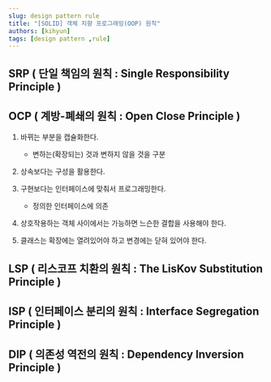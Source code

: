```yaml
---
slug: design pattern rule
title: "[SOLID] 객체 지향 프로그래밍(OOP) 원칙" 
authors: [kihyun]
tags: [design pattern ,rule]
---
```


## SRP ( 단일 책임의 원칙 : Single Responsibility Principle )

## OCP ( 계방-폐쇄의 원칙 : Open Close Principle )

1. 바뀌는 부분을 캡슐화한다.
    - 변하는(확장되는) 것과 변하지 않을 것을 구분

2. 상속보다는 구성을 활용한다.

3. 구현보다는 인터페이스에 맞춰서 프로그래밍한다.
    - 정의한 인터페이스에 의존

4. 상호작용하는 객체 사이에서는 가능하면 느슨한 결합을 사용해야 한다.

5. 클래스는 확장에는 열려있어야 하고 변경에는 닫혀 있어야 한다.

## LSP ( 리스코프 치환의 원칙 : The LisKov Substitution Principle )

## ISP ( 인터페이스 분리의 원칙 : Interface Segregation Principle )

## DIP ( 의존성 역전의 원칙 : Dependency Inversion Principle )